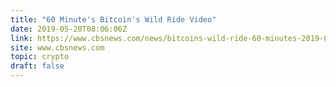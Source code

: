 ```yaml
---
title: "60 Minute's Bitcoin's Wild Ride Video"
date: 2019-05-20T08:06:06Z
link: https://www.cbsnews.com/news/bitcoins-wild-ride-60-minutes-2019-05-19/?utm_medium=RSS&utm_source=hune
site: www.cbsnews.com
topic: crypto
draft: false
---
```


